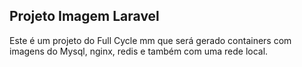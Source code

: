 <h2>Projeto Imagem Laravel</h2>

Este é um projeto do Full Cycle mm que será gerado containers com imagens do Mysql, nginx, redis e também com uma rede local.

